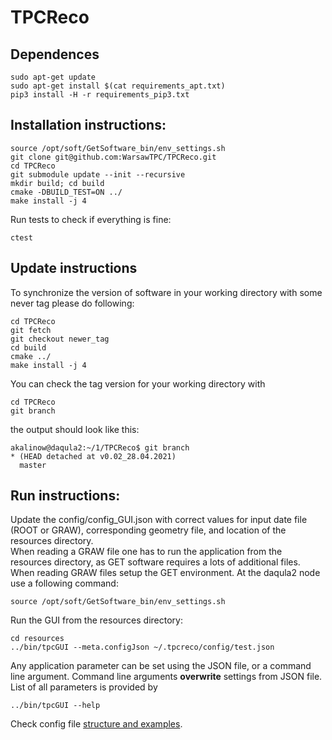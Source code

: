 # TPCReco

## Dependences

```Shell
sudo apt-get update
sudo apt-get install $(cat requirements_apt.txt)
pip3 install -H -r requirements_pip3.txt
```

## Installation instructions:

```Shell
source /opt/soft/GetSoftware_bin/env_settings.sh
git clone git@github.com:WarsawTPC/TPCReco.git
cd TPCReco
git submodule update --init --recursive
mkdir build; cd build
cmake -DBUILD_TEST=ON ../
make install -j 4
```

Run tests to check if everything is fine:

```Shell
ctest
```

## Update instructions

To synchronize the version of software in your working directory with some never tag please do following:

```Shell
cd TPCReco
git fetch
git checkout newer_tag
cd build
cmake ../
make install -j 4
```

You can check the tag version for your working directory with

```Shell
cd TPCReco
git branch
```

the output should look like this:

```Shell
akalinow@daqula2:~/1/TPCReco$ git branch
* (HEAD detached at v0.02_28.04.2021)
  master
```

## Run instructions:

Update the  config/config_GUI.json with correct values for input date file (ROOT or GRAW), corresponding geometry file, and location of the resources directory.  
When reading a GRAW file one has to run the application from the resources directory, as GET software requires a lots of additional files.  
When reading GRAW files setup the GET environment. At the daqula2 node use a following command:

```Shell
source /opt/soft/GetSoftware_bin/env_settings.sh
```

Run the GUI from the resources directory:

```Shell 
cd resources
../bin/tpcGUI --meta.configJson ~/.tpcreco/config/test.json
```

Any application parameter can be set using the JSON file, or a command line argument. Command line arguments **overwrite** settings from JSON file.
List of all parameters is provided by

```Shell
../bin/tpcGUI --help
```

Check config file [structure and examples](GUI/config/README.md). 

